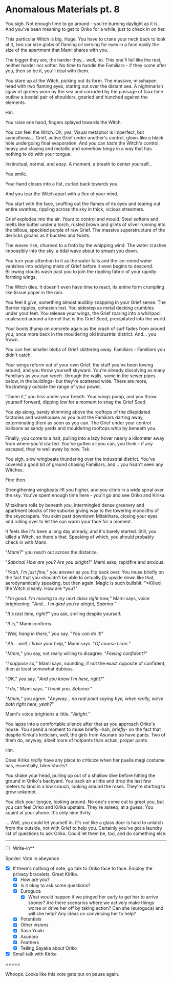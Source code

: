# Anomalous Materials pt. 8

You sigh. Not enough time to go around - you're burning daylight as it is. And you've been meaning to get to Oriko for a while, just to check in on her.

This particular Witch is big. Huge. You have to crane your neck back to look at it, two car size globs of flaming oil serving for eyes in a face easily the size of the apartment that Mami shares with you.

The bigger they are, the harder they... well, no. This one'll fall like the rest, neither harder nor softer. No time to handle the Familiars - if they come after you, then so be it, you'll deal with them.

You stare up at the Witch, picking out its form. The massive, misshapen head with two flaming eyes, staring out over the distant sea. A nightmarish jigaw of girders worn by the sea and corroded by the passage of faux time outline a bestial pair of shoulders, gnarled and hunched against the elements.

Hm.

You raise one hand, fingers splayed towards the Witch.

You can feel the Witch. Oh, *yes.* Visual metaphor is imperfect, but synesthesia... Grief, active Grief under another's control, glows like a black hole undergoing final evaporation. And you can *taste* the Witch's control, heavy and cloying and metallic and somehow *tangy* in a way that has nothing to do with your tongue.

Instinctual, normal, and *easy*. A moment, a breath to center yourself...

You smile.

Your hand closes into a fist, curled back towards you.

And you tear the Witch apart with a flex of your mind.

You start with the face, snuffing out the flames of its eyes and tearing out entire swathes, rippling across the sky in thick, vicious streamers.

Grief explodes into the air. *Yours* to control and mould. Steel softens and melts like butter under a torch, rusted brown and glints of silver running into the bilious, speckled purple of raw Grief. The massive superstructure of the derricks groans as it buckles and twists.

The waves rise, churned to a froth by the whipping wind. The water crashes impossibly into the sky, a tidal wave about to smash you down.

You turn your attention to it as the water falls and the ice-rimed water vanishes into eddying mists of Grief before it even begins to descend. Billowing clouds wash past you to join the rippling fabric of your rapidly forming wings.

The Witch dies. It doesn't even have time to react, its entire form crumpling like tissue paper in the rain.

You feel it *give*, something almost audibly snapping in your Grief sense. The Barrier ripples, cohesion lost. You sidestep as metal decking crumbles under your feet. You release your wings, the Grief roaring into a whirlpool coalesced around a kernel that is the Grief Seed, precipitated into the world.

Your boots thump on concrete again as the crash of surf fades from around you, once more back in the mouldering old industrial district. And... you frown.

You can feel smaller blobs of Grief skittering away. Familiars - Familiars you didn't catch.

Your wings reform out of your own Grief, the stuff you've been towing around, and you throw yourself skyward. You're already dissolving as many Familiars as you can *reach* -through the walls, some in the sewer pipes below, in the buildings- but they're scattered wide. There are more, frustratingly outside the range of your power.

"Damn it," you hiss under your breath. Your wings pump, and you throw yourself forward, dipping low for a moment to snag the Grief Seed.

You zip along, barely skimming above the rooftops of the dilapidated factories and warehouses as you hunt the Familiars darting away, exterminating them as soon as you can. The Grief under your control balloons as sandy yards and mouldering rooftops whip by beneath you.

Finally, you come to a halt, pulling into a lazy hover nearly a kilometer away from where you'd started. You've gotten all you can, you think - if any escaped, they're well away by now. Tsk.

You sigh, slow wingbeats thundering over the industrial district. You've covered a good bit of ground chasing Familiars, and... you hadn't seen any Witches.

Fine then.

Strengthening wingbeats lift you higher, and you climb in a wide spiral over the sky. You've spent enough time here - you'll go and see Oriko and Kirika.

Mitakihara rolls by beneath you, intermingled dense greenery and apartment blocks of the suburbs giving way to the towering monoliths of the skyscrapers. You skim past downtown Mitakihara, closing your eyes and rolling over to let the sun warm your face for a moment.

It feels like it's been a long day already, and it's barely started. Still, you killed a Witch, so there's that. Speaking of which, you should probably check in with Mami.

"*Mami?*" you reach out across the distance.

"*Sabrina! How are you? Are you alright?*" Mami asks, rapidfire and anxious.

"*Yeah, I'm just fine,*" you answer as you flip back over. You muse briefly on the fact that you shouldn't be able to actually *fly* upside down like that, aerodynamically speaking, but then again. Magic is such bullshit. "\*Killed the Witch cleanly. How are \*you?"

"*I'm good. I'm moving to my next class right now,*" Mami says, voice brightening. "*And... I'm glad you're alright, Sabrina.*"

"*It's test time, right?*" you ask, smiling despite yourself.

"*It is,*" Mami confirms.

"*Well, hang in there,*" you say. "*You can do it!*"

"*Ah... well, I have your help,*" Mami says. "*Of course I can.*"

"*Mmm,*" you say, not really willing to disagree. "*Feeling confident?*"

"*I suppose so,*" Mami says, sounding, if not the exact opposite of confident, then at least somewhat dubious.

"*OK,*" you say. "*And you know I'm here, right?*"

"*I do,*" Mami says. "*Thank you, Sabrina.*"

"*Mmm,*" you agree. "*Anyway... no real point saying bye, when really, we're both right here, yeah?*"

Mami's voice brightens a little. "*Alright.*"

You lapse into a comfortable silence after that as you approach Oriko's house. You spend a moment to muse briefly -hah, *brief*ly- on the fact that despite Kirika's kriticism, well, the girls from Asunaro *do* have pants. Two of them do, anyway, albeit more of hotpants than actual, proper pants.

Hm.

Does Kirika *really* have any place to criticize when her puella magi costume has, essentially, biker shorts?

You shake your head, pulling up out of a shallow dive before hitting the ground in Oriko's backyard. You back air a little and drop the last few meters to land in a low crouch, looking around the roses. They're starting to grow unkempt.

You click your tongue, looking around. No one's come out to greet you, but you can feel Oriko and Kirika upstairs. They're asleep, at a guess. You squint at your phone. It's only nine thirty.

... Well, you could let yourself in. It's not like a glass door is hard to unlatch from the outside, not with Grief to help you. Certainly you've got a laundry list of questions to ask Oriko. Could let them be, too, and do something else.

---

- [ ] Write-in**

Spoiler: Vote in abeyance

- [x] If there's nothing of note, go talk to Oriko face to face. Employ the privacy bracelets. Greet Kirika.
  - [x] How are you?
  - [x] Is it okay to ask some questions?
  - [x] Euroguca
    - [x] What would happen if we pinged her early to get her to arrive sooner? Are there scenarios where we actively make things worse or drive her off by taking action? Can she (euroguca) and will she help? Any ideas on convincing her to help?
  - [x] Potentials
  - [x] Other visions
  - [x] Sasa Yuuki
  - [x] Asunaro
  - [x] Feathers
  - [x] Telling Sayaka about Oriko
- [x] Small talk with Kirika

\=====​

Whoops. Looks like this vote gets put on pause again.
